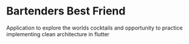 # Bartenders Best Friend
Application to explore the worlds cocktails and opportunity to practice implementing clean architecture in flutter
